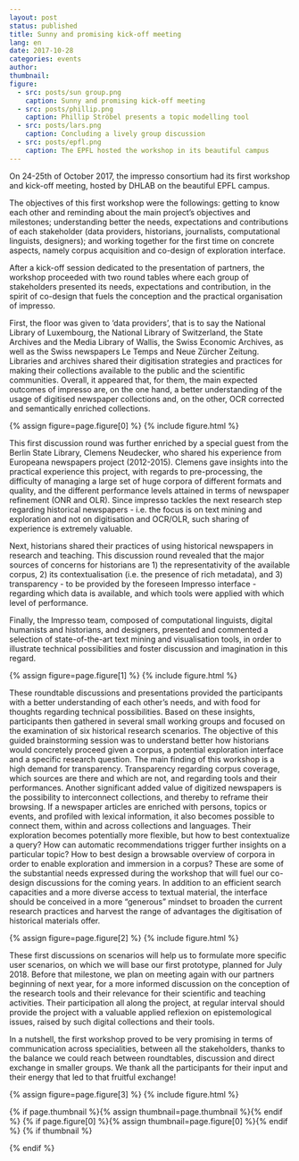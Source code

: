 ```yaml
---
layout: post
status: published
title: Sunny and promising kick-off meeting
lang: en
date: 2017-10-28
categories: events
author:
thumbnail:
figure:
  - src: posts/sun group.png
    caption: Sunny and promising kick-off meeting
  - src: posts/phillip.png
    caption: Phillip Ströbel presents a topic modelling tool
  - src: posts/lars.png
    caption: Concluding a lively group discussion
  - src: posts/epfl.png
    caption: The EPFL hosted the workshop in its beautiful campus
---
```


On 24-25th of October 2017, the impresso consortium had its first workshop and kick-off meeting, hosted by DHLAB on the beautiful EPFL campus.

<!-- more -->

The objectives of this first workshop were the followings: getting to know each other and reminding about the main project’s objectives and milestones; understanding better the needs, expectations and contributions of each stakeholder (data providers, historians, journalists, computational linguists, designers); and working together for the first time on concrete aspects, namely corpus acquisition and co-design of exploration interface.

After a kick-off session dedicated to the presentation of partners, the workshop proceeded with two round tables where each group of stakeholders presented its needs, expectations and contribution, in the spirit of co-design that fuels the conception and the practical organisation of impresso.

First, the floor was given to ‘data providers’, that is to say the National Library of Luxembourg, the National Library of Switzerland, the State Archives and the Media Library of Wallis, the Swiss Economic Archives, as well as the Swiss newspapers Le Temps and Neue Zürcher Zeitung. Libraries and archives shared their digitisation strategies and practices for making their collections available to the public and the scientific communities. Overall, it appeared that, for them, the main expected outcomes of impresso are, on the one hand, a better understanding of the usage of digitised newspaper collections and, on the other, OCR corrected and semantically enriched collections.

{% assign figure=page.figure[0] %}
{% include figure.html %}

This first discussion round was further enriched by a special guest from the Berlin State Library, Clemens Neudecker, who shared his experience from Europeana newspapers project (2012-2015). Clemens gave insights into the practical experience this project, with regards to pre-processing, the difficulty of managing a large set of huge corpora of different formats and quality, and the different performance levels attained in terms of newspaper refinement (ONR and OLR). Since impresso tackles the next research step regarding historical newspapers - i.e. the focus is on text mining and exploration and not on digitisation and OCR/OLR, such sharing of experience is extremely valuable.

Next, historians shared their practices of using historical newspapers in research and teaching. This discussion round revealed that the major sources of concerns for historians are 1) the representativity of the available corpus, 2) its contextualisation (i.e. the presence of rich metadata), and 3) transparency - to be provided by the foreseen Impresso interface - regarding which data is available, and which tools were applied with which level of performance.

Finally, the Impresso team, composed of computational linguists, digital humanists and historians, and designers, presented and commented a selection of state-of-the-art text mining and visualisation tools, in order to illustrate technical possibilities and foster discussion and imagination in this regard.

{% assign figure=page.figure[1] %}
{% include figure.html %}

These roundtable discussions and presentations provided the participants with a better understanding of each other’s needs, and with food for thoughts regarding technical possibilities. Based on these insights, participants then gathered in several small working groups and focused on the examination of six historical research scenarios. The objective of this guided brainstorming session was to understand better how historians would concretely proceed given a corpus, a potential exploration interface and a specific research question.
The main finding of this workshop is a high demand for transparency. Transparency regarding corpus coverage, which sources are there and which are not, and regarding tools and their performances. Another significant added value of digitized newspapers is the possibility to interconnect collections, and thereby to reframe their browsing. If a newspaper articles are enriched with persons, topics or events, and profiled with lexical information, it also becomes possible to connect them, within and across collections and languages. Their exploration becomes potentially more flexible, but how to best contextualize a query? How can automatic recommendations trigger further insights on a particular topic? How to best design a browsable overview of corpora in order to enable exploration and immersion in a corpus? These are some of the substantial needs expressed during the workshop that will fuel our co-design discussions for the coming years. In addition to an efficient search capacities and a more diverse access to textual material, the interface should be conceived in a more “generous” mindset to broaden the current research practices and harvest the range of advantages the digitisation of historical materials offer.

{% assign figure=page.figure[2] %}
{% include figure.html %}

These first discussions on scenarios will help us to formulate more specific user scenarios, on which we will base our first prototype, planned for July 2018. Before that milestone, we plan on meeting again with our partners beginning of next year, for a more informed discussion on the conception of the research tools and their relevance for their scientific and teaching activities. Their participation all along the project, at regular interval should provide the project with a valuable applied reflexion on epistemological issues, raised by such digital collections and their tools.

In a nutshell, the first workshop proved to be very promising in terms of communication across specialities, between all the stakeholders, thanks to the balance we could reach between roundtables, discussion and direct exchange in smaller groups. We thank all the participants for their input and their energy that led to that fruitful exchange!

{% assign figure=page.figure[3] %}
{% include figure.html %}

{% if page.thumbnail %}{% assign thumbnail=page.thumbnail %}{% endif %}
{% if page.figure[0] %}{% assign thumbnail=page.figure[0] %}{% endif %}
{% if thumbnail %}

  <meta property="og:image" content="{{ thumbnail.src }}">
{% endif %}
